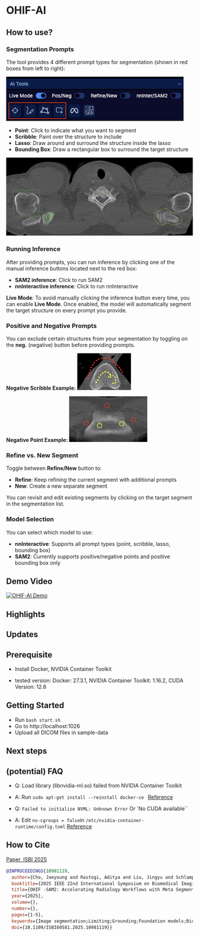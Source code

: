 # OHIF-AI

## How to use?

### Segmentation Prompts

The tool provides 4 different prompt types for segmentation (shown in red boxes from left to right):

![Segmentation Tools](docs/images/tools.png)

- **Point**: Click to indicate what you want to segment
- **Scribble**: Paint over the structure to include
- **Lasso**: Draw around and surround the structure inside the lasso
- **Bounding Box**: Draw a rectangular box to surround the target structure

![All Prompts](docs/images/all_prompts.png)

### Running Inference

After providing prompts, you can run inference by clicking one of the manual inference buttons located next to the red box:
- **SAM2 inference**: Click to run SAM2
- **nnInteractive inference**: Click to run nnInteractive

**Live Mode**: To avoid manually clicking the inference button every time, you can enable **Live Mode**. Once enabled, the model will automatically segment the target structure on every prompt you provide.

### Positive and Negative Prompts

You can exclude certain structures from your segmentation by toggling on the **neg.** (negative) button before providing prompts.

**Negative Scribble Example:**
![Scribble Positive and Negative](docs/images/scribble_pos_neg.png)

**Negative Point Example:**
![Point Positive and Negative](docs/images/point_pos_neg.png)

### Refine vs. New Segment

Toggle between **Refine/New** button to:
- **Refine**: Keep refining the current segment with additional prompts
- **New**: Create a new separate segment

You can revisit and edit existing segments by clicking on the target segment in the segmentation list.

### Model Selection

You can select which model to use:
- **nnInteractive**: Supports all prompt types (point, scribble, lasso, bounding box)
- **SAM2**: Currently supports positive/negative points and positive bounding box only

## Demo Video

[![OHIF-AI Demo](https://img.youtube.com/vi/z3aq3yd-KRA/0.jpg)](https://youtu.be/z3aq3yd-KRA)


## Highlights


## Updates



## Prerequisite

- Install Docker, NVIDIA Container Toolkit

- tested version: Docker: 27.3.1, NVIDIA Container Toolkit: 1.16.2, CUDA Version: 12.6

## Getting Started

- Run `bash start.sh`
- Go to http://localhost:1026
- Upload all DICOM files in sample-data


## Next steps



## (potential) FAQ

- Q: Load library (libnvidia-ml.so) failed from NVIDIA Container Toolkit
- A: Run `sudo apt-get install --reinstall docker-ce ` [Reference](https://github.com/NVIDIA/nvidia-container-toolkit/issues/305)

- Q: `Failed to initialize NVML: Unknown Error` Or `No CUDA available``
- A: Edit `no-cgroups = false`in `/etc/nvidia-container-runtime/config.toml` [Reference](https://forums.developer.nvidia.com/t/nvida-container-toolkit-failed-to-initialize-nvml-unknown-error/286219/2)

## How to Cite

[Paper, ISBI 2025](https://ieeexplore.ieee.org/document/10981119)

```bibtex
@INPROCEEDINGS{10981119,
  author={Cho, Jaeyoung and Rastogi, Aditya and Liu, Jingyu and Schlamp, Kai and Vollmuth, Philipp},
  booktitle={2025 IEEE 22nd International Symposium on Biomedical Imaging (ISBI)}, 
  title={OHIF -SAM2: Accelerating Radiology Workflows with Meta Segment Anything Model 2}, 
  year={2025},
  volume={},
  number={},
  pages={1-5},
  keywords={Image segmentation;Limiting;Grounding;Foundation models;Biological system modeling;Radiology;Biomedical imaging;Web-Based Medical Imaging;Foundation Model;Segmentation;Artificial Intelligence},
  doi={10.1109/ISBI60581.2025.10981119}}
```

